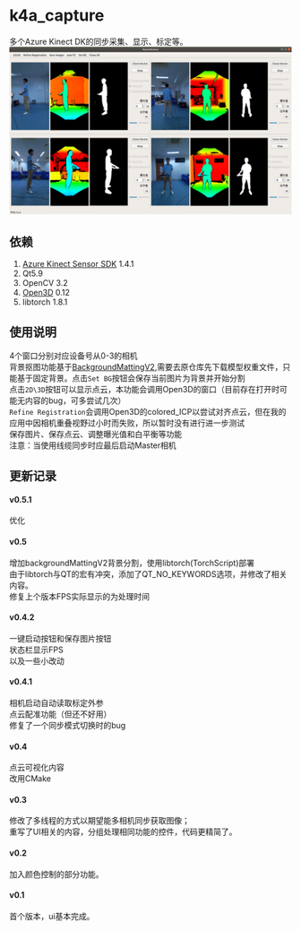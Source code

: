 # k4a_capture
多个Azure Kinect DK的同步采集、显示、标定等。
![window](https://raw.githubusercontent.com/LuyaooChen/k4a_capture/main/window.png)

## 依赖
1. [Azure Kinect Sensor SDK](https://github.com/microsoft/Azure-Kinect-Sensor-SDK)  1.4.1
2. Qt5.9
3. OpenCV 3.2
4. [Open3D](https://github.com/intel-isl/Open3D) 0.12
5. libtorch 1.8.1

## 使用说明
4个窗口分别对应设备号从0-3的相机  
背景抠图功能基于[BackgroundMattingV2](https://github.com/PeterL1n/BackgroundMattingV2),需要去原仓库先下载模型权重文件，只能基于固定背景。点击`Set BG`按钮会保存当前图片为背景并开始分割  
点击`2D\3D`按钮可以显示点云，本功能会调用Open3D的窗口（目前存在打开时可能无内容的bug，可多尝试几次）  
`Refine Registration`会调用Open3D的colored_ICP以尝试对齐点云，但在我的应用中因相机重叠视野过小时而失败，所以暂时没有进行进一步测试  
保存图片、保存点云、调整曝光值和白平衡等功能  
注意：当使用线缆同步时应最后启动Master相机

## 更新记录  
#### v0.5.1  
优化  
#### v0.5
增加backgroundMattingV2背景分割，使用libtorch(TorchScript)部署  
由于libtorch与QT的宏有冲突，添加了QT_NO_KEYWORDS选项，并修改了相关内容。  
修复上个版本FPS实际显示的为处理时间
#### v0.4.2
一键启动按钮和保存图片按钮  
状态栏显示FPS  
以及一些小改动
#### v0.4.1
相机启动自动读取标定外参  
点云配准功能（但还不好用）  
修复了一个同步模式切换时的bug
#### v0.4
点云可视化内容  
改用CMake
#### v0.3
修改了多线程的方式以期望能多相机同步获取图像；  
重写了UI相关的内容，分组处理相同功能的控件，代码更精简了。  
#### v0.2 
加入颜色控制的部分功能。  
#### v0.1
首个版本，ui基本完成。  

